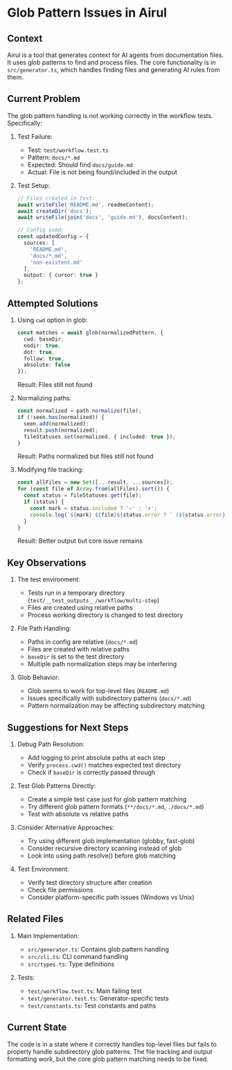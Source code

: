 # Glob Pattern Issues in Airul

## Context
Airul is a tool that generates context for AI agents from documentation files. It uses glob patterns to find and process files. The core functionality is in `src/generator.ts`, which handles finding files and generating AI rules from them.

## Current Problem
The glob pattern handling is not working correctly in the workflow tests. Specifically:

1. Test Failure:
   - Test: `test/workflow.test.ts`
   - Pattern: `docs/*.md`
   - Expected: Should find `docs/guide.md`
   - Actual: File is not being found/included in the output

2. Test Setup:
   ```typescript
   // Files created in test:
   await writeFile('README.md', readmeContent);
   await createDir('docs');
   await writeFile(join('docs', 'guide.md'), docsContent);

   // Config used:
   const updatedConfig = {
     sources: [
       'README.md',
       'docs/*.md',
       'non-existent.md'
     ],
     output: { cursor: true }
   };
   ```

## Attempted Solutions

1. Using `cwd` option in glob:
   ```typescript
   const matches = await glob(normalizedPattern, {
     cwd: baseDir,
     nodir: true,
     dot: true,
     follow: true,
     absolute: false
   });
   ```
   Result: Files still not found

2. Normalizing paths:
   ```typescript
   const normalized = path.normalize(file);
   if (!seen.has(normalized)) {
     seen.add(normalized);
     result.push(normalized);
     fileStatuses.set(normalized, { included: true });
   }
   ```
   Result: Paths normalized but files still not found

3. Modifying file tracking:
   ```typescript
   const allFiles = new Set([...result, ...sources]);
   for (const file of Array.from(allFiles).sort()) {
     const status = fileStatuses.get(file);
     if (status) {
       const mark = status.included ? '✓' : '✗';
       console.log(`${mark} ${file}${status.error ? ` (${status.error})` : ''}`);
     }
   }
   ```
   Result: Better output but core issue remains

## Key Observations

1. The test environment:
   - Tests run in a temporary directory (`test/__test_outputs__/workflow/multi-step`)
   - Files are created using relative paths
   - Process working directory is changed to test directory

2. File Path Handling:
   - Paths in config are relative (`docs/*.md`)
   - Files are created with relative paths
   - `baseDir` is set to the test directory
   - Multiple path normalization steps may be interfering

3. Glob Behavior:
   - Glob seems to work for top-level files (`README.md`)
   - Issues specifically with subdirectory patterns (`docs/*.md`)
   - Pattern normalization may be affecting subdirectory matching

## Suggestions for Next Steps

1. Debug Path Resolution:
   - Add logging to print absolute paths at each step
   - Verify `process.cwd()` matches expected test directory
   - Check if `baseDir` is correctly passed through

2. Test Glob Patterns Directly:
   - Create a simple test case just for glob pattern matching
   - Try different glob pattern formats (`**/docs/*.md`, `./docs/*.md`)
   - Test with absolute vs relative paths

3. Consider Alternative Approaches:
   - Try using different glob implementation (globby, fast-glob)
   - Consider recursive directory scanning instead of glob
   - Look into using path.resolve() before glob matching

4. Test Environment:
   - Verify test directory structure after creation
   - Check file permissions
   - Consider platform-specific path issues (Windows vs Unix)

## Related Files

1. Main Implementation:
   - `src/generator.ts`: Contains glob pattern handling
   - `src/cli.ts`: CLI command handling
   - `src/types.ts`: Type definitions

2. Tests:
   - `test/workflow.test.ts`: Main failing test
   - `test/generator.test.ts`: Generator-specific tests
   - `test/constants.ts`: Test constants and paths

## Current State
The code is in a state where it correctly handles top-level files but fails to properly handle subdirectory glob patterns. The file tracking and output formatting work, but the core glob pattern matching needs to be fixed. 